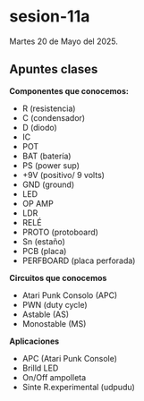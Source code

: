 # sesion-11a

Martes 20 de Mayo del 2025.

## Apuntes clases

**Componentes que conocemos:** 

- R (resistencia)
- C (condensador)
- D (diodo)
- IC
- POT
- BAT (batería)
- PS (power sup)
- +9V (positivo/ 9 volts)
- GND (ground)
- LED
- OP AMP
- LDR
- RELÉ
- PROTO (protoboard)
- Sn (estaño)
- PCB (placa)
- PERFBOARD (placa perforada)

**Circuitos que conocemos**

- Atari Punk Consolo (APC)
- PWN (duty cycle)
- Astable (AS)
- Monostable (MS)

**Aplicaciones**

- APC (Atari Punk Console)
- Brilld LED
- On/Off ampolleta
- Sinte R.experimental (udpudu)
